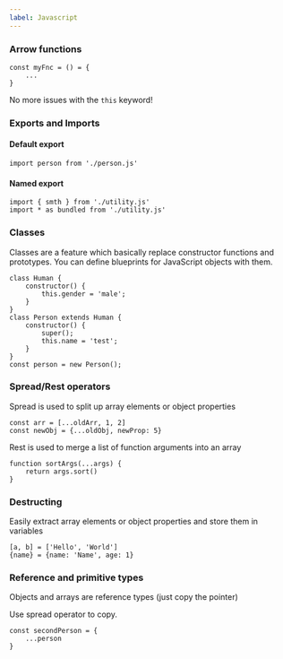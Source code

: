 ```yaml
---
label: Javascript
---
```


### Arrow functions
```
const myFnc = () = {
    ...
}
```
No more issues with the `this` keyword!

### Exports and Imports
#### Default export
```
import person from './person.js'
```

#### Named export
```
import { smth } from './utility.js'
import * as bundled from './utility.js'
```

### Classes
Classes are a feature which basically replace constructor functions and prototypes. You can define blueprints for JavaScript objects with them. 
```
class Human {
    constructor() {
        this.gender = 'male';
    }
}
class Person extends Human {
    constructor() {
        super();
        this.name = 'test';
    }
}
const person = new Person();
```

### Spread/Rest operators
Spread is used to split up array elements or object properties
```
const arr = [...oldArr, 1, 2]
const newObj = {...oldObj, newProp: 5}
```

Rest is used to merge a list of function arguments into an array
```
function sortArgs(...args) {
    return args.sort()
}
```

### Destructing
Easily extract array elements or object properties and store them in variables
```
[a, b] = ['Hello', 'World']
{name} = {name: 'Name', age: 1}
```

### Reference and primitive types
Objects and arrays are reference types (just copy the pointer)

Use spread operator to copy.
```
const secondPerson = {
    ...person
}
```
